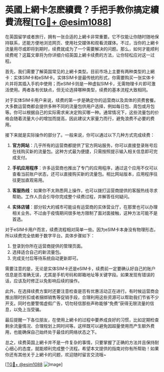 # 英國上網卡怎麽續費？手把手教你搞定續費流程[[TG💪+ @esim1088](https://t.me/s/esim1088)]

在英国留学或者旅行，拥有一张合适的上網卡非常重要。它不仅能让你随时随地保持联系，还能方便地浏览网页、使用社交媒体和观看流媒体。不过，当你的上網卡流量用尽或即将到期时，续费就成为了一个需要解决的问题。那么，如何才能顺利续费呢？这篇文章将为你详细介绍英国上網卡续费的方法，让你轻松应对这一过程。

首先，我们需要了解英国常见的上網卡类型。目前市场上主要有两种类型的上網卡：实体SIM卡和eSIM卡。实体SIM卡是最传统的形式，你需要购买一张实体卡片并将其插入手机中使用；而eSIM卡则是一种虚拟SIM卡，无需物理卡片即可激活使用。两者各有优缺点，但无论选择哪种类型，续费的基本流程大致相同。

对于实体SIM卡用户来说，续费的第一步是确定你的运营商以及具体的资费套餐。大多数运营商都会提供多种不同的流量包供用户选择，例如每日包、周包或月包等。你可以根据自己的实际需求来决定购买哪一种。通常情况下，这些流量包的价格会随着流量大小的增加而提高，因此建议大家量力而行，避免浪费不必要的费用。

接下来就是实际操作的部分了。一般来说，你可以通过以下几种方式完成续费：

1. **官方网站**：几乎所有的运营商都提供了官方网站服务，你可以直接登录账号后在线购买新的流量包。这种方式最为便捷，只需按照提示输入相关信息即可完成支付。

2. **手机应用程序**：许多运营商也推出了专门的应用程序，通过这个应用不仅可以查看当前账户状态，还可以直接购买新的流量包。相比网站版本，应用程序往往更加直观易用。

3. **客服热线**：如果你不太熟悉网上操作，也可以拨打运营商提供的客服热线寻求帮助。工作人员会引导你完成整个续费过程，并解答任何疑问。

4. **实体店铺**：部分较大的城市可能设有运营商的实体营业厅，在那里也可以办理相关业务。不过由于疫情期间很多地方限制了面对面接触，这种方法可能不是首选。

对于eSIM卡用户而言，续费流程相对简单一些。因为eSIM卡本身没有物理形态，所以续费完全依赖于数字平台。具体步骤如下：

1. 登录到你所在运营商提供的管理页面。
2. 选择适合自己的新流量包。
3. 完成支付后等待系统自动更新即可。

需要注意的是，无论是实体SIM卡还是eSIM卡，续费前一定要确认好自己的账户信息是否准确无误，尤其是手机号码和邮箱地址等关键字段。如果发现有错误的话，应该及时修正以免影响后续的操作。

此外，在选择续费方案时还要注意检查是否有优惠活动正在进行。有时候运营商会推出限时折扣或者捆绑销售等促销手段，合理利用这些资源可以帮助我们节省不少开支。同时也要警惕虚假广告，切勿轻信那些声称能够“免费”获得无限流量的信息，以免上当受骗。

最后提醒一下各位朋友，在使用上網卡的过程中要养成良好的习惯，比如定期检查剩余流量情况、合理规划上网时间等。这样既可以避免因超量使用而产生额外费用，也能确保自己始终处于最佳的网络状态之下。

总之，续费英国上網卡并不是一件复杂的事情，只要掌握了正确的方法并且保持耐心细心的态度，就能顺利完成整个流程。希望本文提供的指南对你有所帮助！如果你还有其他关于上網卡的问题，欢迎随时留言交流哦~

[[TG💪+ @esim1088](https://t.me/s/esim1088) ![Image](https://i.postimg.cc/4NQfJmqS/Snipaste-2025-05-13-00-14-12.png)]